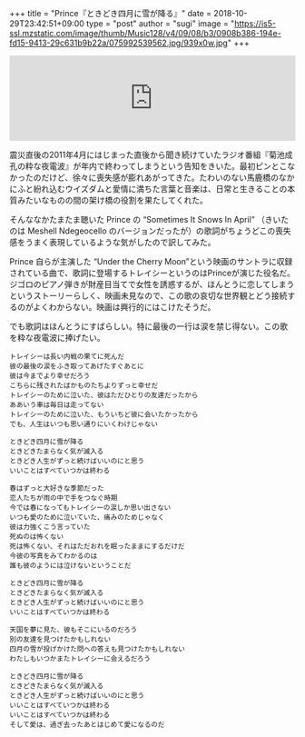 +++
title = "Prince『ときどき四月に雪が降る』"
date = 2018-10-29T23:42:51+09:00
type = "post"
author = "sugi"
image = "https://is5-ssl.mzstatic.com/image/thumb/Music128/v4/09/08/b3/0908b386-194e-fd15-9413-29c631b9b22a/075992539562.jpg/939x0w.jpg"
+++
<iframe allow="autoplay *; encrypted-media *;" frameborder="0" height="150" style="width:100%;max-width:660px;overflow:hidden;background:transparent;" sandbox="allow-forms allow-popups allow-same-origin allow-scripts allow-storage-access-by-user-activation allow-top-navigation-by-user-activation" src="https://embed.music.apple.com/jp/album/sometimes-it-snows-in-april/260336005?i=260336565"></iframe>

震災直後の2011年4月にはじまった直後から聞き続けていたラジオ番組『菊池成孔の粋な夜電波』が年内で終わってしまうという告知をきいた。最初ピンとこなかったのだけど、徐々に喪失感が膨れあがってきた。たわいのない馬鹿橋のなかにふと紛れ込むウイズダムと愛情に満ちた言葉と音楽は、日常と生きることの本質みたいなものの間の架け橋の役割を果たしてくれた。

そんななかたまたま聴いた Prince の “Sometimes It Snows In April” （きいたのは Meshell Ndegeocello のバージョンだったが）の歌詞がちょうどこの喪失感をうまく表現しているような気がしたので訳してみた。

Prince 自らが主演した “Under the Cherry Moon”という映画のサントラに収録されている曲で、歌詞に登場するトレイシーというのはPrinceが演じた役名だ。ジゴロのピアノ弾きが財産目当てで女性を誘惑するが、ほんとうに恋してしまうというストーリーらしく、映画未見なので、この歌の哀切な世界観とどう接続するのがよくわからない。映画は興行的にはこけたそうだ。

でも歌詞はほんとうにすばらしい。特に最後の一行は涙を禁じ得ない。この歌を粋な夜電波に捧げたい。

    トレイシーは長い内戦の果てに死んだ
    彼の最後の涙をふき取ってあげたすぐあとに
    彼は今までより幸せだろう
    こちらに残されたばかものたちよりずっと幸せだ
    トレイシーのために泣いた、彼はただひとりの友達だったから
    ああいう車は毎日は走ってない
    トレイシーのために泣いた、もういちど彼に会いたかったから
    でも、人生はいつも思い通りにいくわけじゃない
    
    ときどき四月に雪が降る
    ときどきたまらなく気が滅入る
    ときどき人生がずっと続けばいいのにと思う
    いいことはすべていつかは終わる
    
    春はずっと大好きな季節だった
    恋人たちが雨の中で手をつなぐ時期
    今では春になってもトレイシーの涙しか思い出さない
    いつも愛のために泣いていた、痛みのためじゃなく
    彼は力強くこう言っていた
    死ぬのは怖くない
    死は怖くない、それはただおれを眠ったままにするだけだ
    今彼の写真をみてわかるのは
    誰も彼のようには泣けないということだ
    
    ときどき四月に雪が降る
    ときどきたまらなく気が滅入る
    ときどき人生がずっと続けばいいのにと思う
    いいことはすべていつかは終わる
    
    天国を夢に見た、彼もそこにいるのだろう
    別の友達を見つけたかもしれない
    四月の雪が投げかけた問への答えも見つけたかもしれない
    わたしもいつかまたトレイシーに会えるだろう
    
    ときどき四月に雪が降る
    ときどきたまらなく気が滅入る
    ときどき人生がずっと続けばいいのにと思う
    いいことはすべていつかは終わる
    いいことはすべていつかは終わる
    そして愛は、過ぎ去ったあとはじめて愛になるのだ
